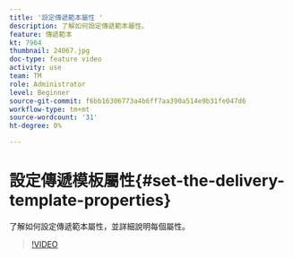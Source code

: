```yaml
---
title: '設定傳遞範本屬性 '
description: 了解如何設定傳遞範本屬性。
feature: 傳遞範本
kt: 7964
thumbnail: 24067.jpg
doc-type: feature video
activity: use
team: TM
role: Administrator
level: Beginner
source-git-commit: f6bb16306773a4b6ff7aa390a514e9b31fe047d6
workflow-type: tm+mt
source-wordcount: '31'
ht-degree: 0%

---
```



# 設定傳遞模板屬性{#set-the-delivery-template-properties}

了解如何設定傳遞範本屬性，並詳細說明每個屬性。

>[!VIDEO](https://video.tv.adobe.com/v/24067?quality=12)
